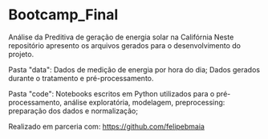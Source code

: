 # Bootcamp_Final

Análise da Preditiva de geração de energia solar na Califórnia
Neste repositório apresento os arquivos gerados para o desenvolvimento do projeto.

Pasta "data": Dados de medição de energia por hora do dia;
Dados gerados durante o tratamento e pré-processamento.

Pasta "code":
Notebooks escritos em Python utilizados para o pré-processamento, análise exploratória, modelagem, preprocessing: preparação dos dados e normalização;

Realizado em parceria com:
https://github.com/felipebmaia
